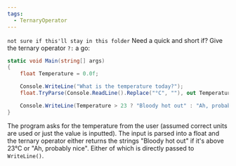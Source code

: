 ```yaml
---
tags:
  - TernaryOperator
---
```

`not sure if this'll stay in this folder`
Need a quick and short if? Give the ternary operator `?:` a go:
```C#
static void Main(string[] args)
{
    float Temperature = 0.0f;

    Console.WriteLine("What is the temperature today?");
    float.TryParse(Console.ReadLine().Replace("°C", ""), out Temperature);

    Console.WriteLine(Temperature > 23 ? "Bloody hot out" : "Ah, probably nice");
}
```
The program asks for the temperature from the user (assumed correct units are used or just the value is inputted). The input is parsed into a float and the ternary operator either returns the strings "Bloody hot out" if it's above 23°C or "Ah, probably nice". Either of which is directly passed to `WriteLine()`.
